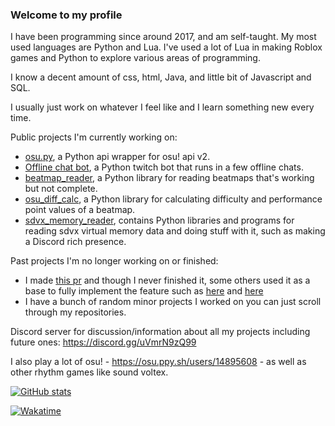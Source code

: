 ### Welcome to my profile

I have been programming since around 2017, and am self-taught.
My most used languages are Python and Lua. I've used a lot of Lua in making Roblox games and Python to explore various areas of programming.

I know a decent amount of css, html, Java, and little bit of Javascript and SQL.

I usually just work on whatever I feel like and I learn something new every time.

Public projects I'm currently working on:
 - [osu.py](https://github.com/Sheepposu/osu.py), a Python api wrapper for osu! api v2.
 - [Offline chat bot](https://github.com/Sheepposu/offlinechatbot), a Python twitch bot that runs in a few offline chats.
 - [beatmap_reader](https://github.com/Sheepposu/beatmap_reader), a Python library for reading beatmaps that's working but not complete.
 - [osu_diff_calc](https://github.com/Sheepposu/osu_diff_calc), a Python library for calculating difficulty and performance point values of a beatmap.
 - [sdvx_memory_reader](https://github.com/Sheepposu/sdvx_memory_reader), contains Python libraries and programs for reading sdvx virtual memory data and doing stuff with it, such as making a Discord rich presence.

Past projects I'm no longer working on or finished:
 - I made [this pr](https://github.com/Rapptz/discord.py/pull/6507) and though I never finished it, some others used it as a base to fully implement the feature such as [here](https://github.com/nextcord/nextcord/pull/224) and [here](https://github.com/Pycord-Development/pycord/pull/532)
 - I have a bunch of random minor projects I worked on you can just scroll through my repositories.
 
Discord server for discussion/information about all my projects including future ones: https://discord.gg/uVmrN9zQ99 
 
I also play a lot of osu! - https://osu.ppy.sh/users/14895608 - as well as other rhythm games like sound voltex. 

[![GitHub stats](https://github-readme-stats.vercel.app/api?username=Sheepposu&show_icons=true&theme=maroongold)]((https://github.com/anuraghazra/github-readme-stats))

[![Wakatime](https://github-readme-stats.vercel.app/api/wakatime?username=Sheppsu&theme=maroongold&layout=compact)](https://github.com/anuraghazra/github-readme-stats)
